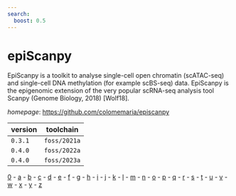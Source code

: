 ```yaml
---
search:
  boost: 0.5
---
```

# epiScanpy

EpiScanpy is a toolkit to analyse single-cell open chromatin (scATAC-seq) and single-cell DNA methylation (for example scBS-seq) data. EpiScanpy is the epigenomic extension of the very popular scRNA-seq analysis tool Scanpy (Genome Biology, 2018) [Wolf18].

*homepage*: <https://github.com/colomemaria/episcanpy>

version | toolchain
--------|----------
``0.3.1`` | ``foss/2021a``
``0.4.0`` | ``foss/2022a``
``0.4.0`` | ``foss/2023a``

[0](../0/index.md) - [a](../a/index.md) - [b](../b/index.md) - [c](../c/index.md) - [d](../d/index.md) - [e](../e/index.md) - [f](../f/index.md) - [g](../g/index.md) - [h](../h/index.md) - [i](../i/index.md) - [j](../j/index.md) - [k](../k/index.md) - [l](../l/index.md) - [m](../m/index.md) - [n](../n/index.md) - [o](../o/index.md) - [p](../p/index.md) - [q](../q/index.md) - [r](../r/index.md) - [s](../s/index.md) - [t](../t/index.md) - [u](../u/index.md) - [v](../v/index.md) - [w](../w/index.md) - [x](../x/index.md) - [y](../y/index.md) - [z](../z/index.md)

